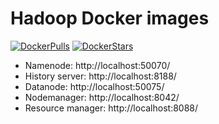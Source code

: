 # Hadoop Docker images

[![DockerPulls](https://img.shields.io/docker/pulls/giabar/gb-hadoop.svg)](https://registry.hub.docker.com/u/giabar/gb-hadoop/)
[![DockerStars](https://img.shields.io/docker/stars/giabar/gb-hadoop.svg)](https://registry.hub.docker.com/u/giabar/gb-hadoop/)


* Namenode: http://localhost:50070/
* History server: http://localhost:8188/
* Datanode: http://localhost:50075/
* Nodemanager: http://localhost:8042/
* Resource manager: http://localhost:8088/
